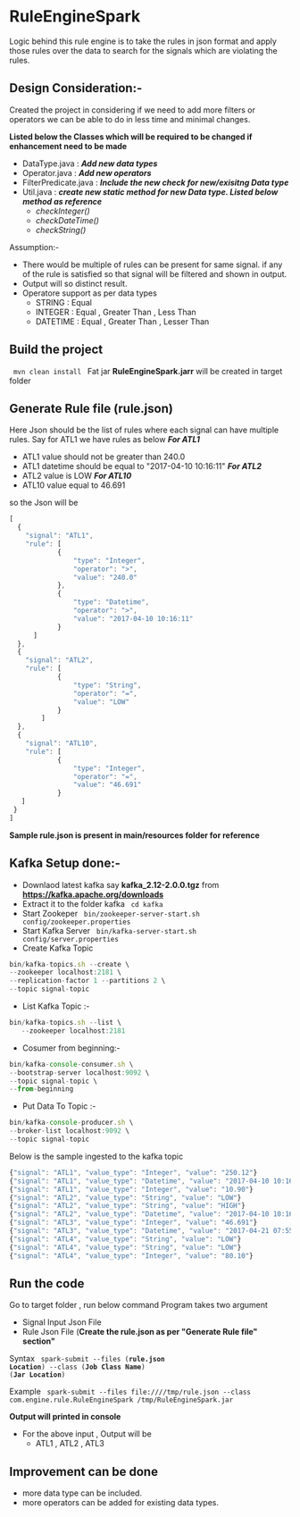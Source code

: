 # RuleEngineSpark

Logic behind this rule engine is to take the rules in json format 
and apply those rules over the data to search for the signals which 
are violating the rules.

## Design Consideration:-
Created the project in considering if we need to add more filters
or operators we can be able to do in less time and minimal changes.

**Listed below the Classes which will be required to be changed if enhancement need to be made**
- DataType.java  : ***Add new data types***
- Operator.java : ***Add new operators***
- FilterPredicate.java :  ***Include the new check for new/exisitng Data type***
- Util.java : ***create new static method for new Data type. Listed below method as reference***
	- *checkInteger()*
	- *checkDateTime()*
	- *checkString()*

Assumption:-
- There would be multiple of rules can be present for same signal.
if any of the rule is satisfied so that signal will be filtered 
and shown in output.
- Output will so distinct result.
- Operatore support as per data types
    - STRING :  Equal
    - INTEGER : Equal , Greater Than , Less Than
    - DATETIME : Equal , Greater Than , Lesser Than


## Build the project 
<code>  mvn clean install </code>
Fat jar **RuleEngineSpark.jarr**  will be created in target folder 

## Generate Rule file (rule.json)
Here Json should be the list of rules where each signal can have multiple rules.
Say for ATL1 we have rules as below
***For ATL1*** 
- ATL1 value should not be greater than 240.0
- ATL1 datetime should be equal to "2017-04-10 10:16:11"
***For ATL2***
- ATL2 value is LOW
***For ATL10*** 
- ATL10 value equal to 46.691

so the Json will be
```javascript
[
  {
    "signal": "ATL1",
    "rule": [
			{
				"type": "Integer",
				"operator": ">",
				"value": "240.0"
			},
			{
				"type": "Datetime",
				"operator": ">",
				"value": "2017-04-10 10:16:11"
			}
	  ]
  },
  {
    "signal": "ATL2",
    "rule": [
			{
				"type": "String",
				"operator": "=",
				"value": "LOW"
			}
		]
  },
  {
    "signal": "ATL10",
    "rule": [
			{
				"type": "Integer",
				"operator": "=",
				"value": "46.691"
			}
   ]
 }
]
```
**Sample rule.json is present in main/resources folder for reference**


## Kafka Setup done:-
- Downlaod latest kafka say **kafka_2.12-2.0.0.tgz** from **https://kafka.apache.org/downloads**
- Extract it to the folder kafka
  <code> cd kafka </code>
- Start Zookeper
 <code> bin/zookeeper-server-start.sh config/zookeeper.properties </code>
- Start Kafka Server
 <code>  bin/kafka-server-start.sh  config/server.properties  </code>
- Create Kafka Topic
```javascript
bin/kafka-topics.sh --create \
--zookeeper localhost:2181 \
--replication-factor 1 --partitions 2 \
--topic signal-topic
```
- List Kafka Topic :-
```javascript
bin/kafka-topics.sh --list \
   --zookeeper localhost:2181
```
- Cosumer from beginning:-
```javascript
bin/kafka-console-consumer.sh \
--bootstrap-server localhost:9092 \
--topic signal-topic \
--from-beginning
```
- Put Data To Topic :-
```javascript
bin/kafka-console-producer.sh \
--broker-list localhost:9092 \
--topic signal-topic
```

Below is the sample ingested to the kafka topic
```javascript
{"signal": "ATL1", "value_type": "Integer", "value": "250.12"}
{"signal": "ATL1", "value_type": "Datetime", "value": "2017-04-10 10:16:12"}
{"signal": "ATL1", "value_type": "Integer", "value": "10.90"}
{"signal": "ATL2", "value_type": "String", "value": "LOW"}
{"signal": "ATL2", "value_type": "String", "value": "HIGH"}
{"signal": "ATL2", "value_type": "Datetime", "value": "2017-04-10 10:16:55"}
{"signal": "ATL3", "value_type": "Integer", "value": "46.691"}
{"signal": "ATL3", "value_type": "Datetime", "value": "2017-04-21 07:55:28"}
{"signal": "ATL4", "value_type": "String", "value": "LOW"}
{"signal": "ATL4", "value_type": "String", "value": "LOW"}
{"signal": "ATL4", "value_type": "Integer", "value": "80.10"}
```


## Run the code
Go to target folder , run below command
Program takes two argument
- Signal Input Json File
- Rule Json File (**Create the rule.json as per "Generate Rule file" section"**

Syntax
<code>  spark-submit  --files (**rule.json Location**) --class (**Job Class Name**)  (**Jar Location**) </code>
	
Example
<code> spark-submit --files file:////tmp/rule.json --class com.engine.rule.RuleEngineSpark /tmp/RuleEngineSpark.jar
 </code>

**Output will printed in console**
- For the above input , Output will be
  - ATL1 , ATL2 , ATL3


## Improvement can be done
-  more data type can be included.
-  more operators can be added for existing data types.



